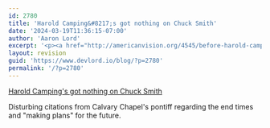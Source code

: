 ```yaml
---
id: 2780
title: 'Harold Camping&#8217;s got nothing on Chuck Smith'
date: '2024-03-19T11:36:15-07:00'
author: 'Aaron Lord'
excerpt: '<p><a href="http://americanvision.org/4545/before-harold-camping-there-was-chuck-smith/" title="Harold Camping''s got nothing on Chuck Smith">Harold Camping''s got nothing on Chuck Smith</a></p><p>Disturbing citations from Calvary Chapel''s pontiff regarding the end times and "making plans" for the future.</p>'
layout: revision
guid: 'https://www.devlord.io/blog/?p=2780'
permalink: '/?p=2780'
---
```


<p><a href="http://americanvision.org/4545/before-harold-camping-there-was-chuck-smith/" title="Harold Camping's got nothing on Chuck Smith">Harold Camping's got nothing on Chuck Smith</a></p><p>Disturbing citations from Calvary Chapel's pontiff regarding the end times and "making plans" for the future.</p>